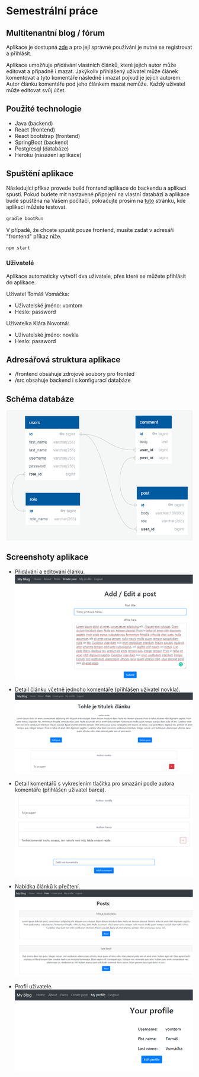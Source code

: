 # Semestrální práce

## Multitenantní blog / fórum

Aplikace je dostupná [zde](https://sem-blog.herokuapp.com/) 
a pro její správné používání je nutné se registrovat a přihlásit.

Aplikace umožňuje přidávání vlastních článků, které jejich autor může editovat a případně i mazat. 
Jakýkoliv přihlášený uživatel může článek komentovat a tyto komentáře následně i mazat pojkud je jejich autorem.
Autor článku komentáře pod jeho článkem mazat nemůže.
Každý uživatel může editovat svůj účet.

## Použité technologie

- Java (backend)
- React (frontend)
- React bootstrap (frontend)
- SpringBoot (backend)
- Postgresql (databáze)
- Heroku (nasazení aplikace)

## Spuštění aplikace

Následující příkaz provede build frontend aplikace do backendu a aplikaci spustí. Pokud budete mít nastavené připojení na vlastní databázi 
a aplikace bude spuštěna na Vašem počítači, pokračujte prosím na [tuto](http://localhost:8080/) stránku, kde aplikaci můžete testovat.

```sh
gradle bootRun
```

V případě, že chcete spustit pouze frontend, musíte zadat v adresáři "frontend" příkaz níže.

```sh
npm start
```

### Uživatelé

Aplikace automaticky vytvoří dva uživatele, přes které se můžete přihlásit do aplikace.

Uživatel Tomáš Vomáčka:
- Uživatelské jméno: vomtom
- Heslo: password

Uživatelka Klára Novotná:
- Uživatelské jméno: novkla
- Heslo: password

## Adresářová struktura aplikace

 - /frontend obsahuje zdrojové soubory pro fronted 
 - /src obsahuje backend i s konfigurací databáze

## Schéma databáze

![database.png](images/database.png)

## Screenshoty aplikace

- Přidávání a editování článku.
![blog1.png](images/blog1.png)


- Detail článku včetně jednoho komentáře (přihlášen uživatel novkla).
![blog2.png](images/blog2.png)


- Detail komentářů s vykreslením tlačítka pro smazání podle autora komentáře (přihlášen uživatel barca).
![blog3.png](images/blog3.png)


- Nabídka článků k přečtení.
![blog4.png](images/blog4.png)


- Profil uživatele.
![blog5.png](images/blog5.png)
